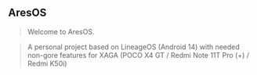 AresOS
---------------

> Welcome to AresOS.

> A personal project based on LineageOS (Android 14) with needed non-gore features for XAGA (POCO X4 GT / Redmi Note 11T Pro (+) / Redmi K50i)
